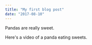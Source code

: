 ```yaml
---
title: "My first blog post"
date: "2017-08-10"
---
```


Pandas are really sweet.

Here's a video of a panda eating sweets.

